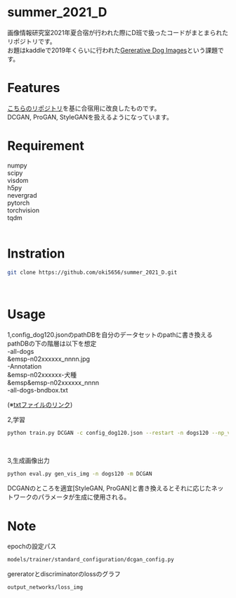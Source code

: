 # summer_2021_D
画像情報研究室2021年夏合宿が行われた際にD班で扱ったコードがまとまられたリポジトリです。  
お題はkaddleで2019年くらいに行われた[Gererative Dog Images](https://www.kaggle.com/c/generative-dog-images/data)という課題です。
 <br>

# Features
[こちらのリポジトリ](https://github.com/facebookresearch/pytorch_GAN_zoo)を基に合宿用に改良したものです。  
DCGAN, ProGAN, StyleGANを扱えるようになっています。   

# Requirement
numpy  
scipy  
visdom  
h5py  
nevergrad  
pytorch  
torchvision  
tqdm  
<br>

# Instration
```bash
git clone https://github.com/oki5656/summer_2021_D.git
```
 <br>

# Usage
1,config_dog120.jsonのpathDBを自分のデータセットのpathに書き換える  
pathDBの下の階層は以下を想定  
-all-dogs  
&emsp-n02xxxxxx_nnnn.jpg  
-Annotation  
&emsp-n02xxxxxx-犬種  
&emsp&emsp-n02xxxxxx_nnnn  
-all-dogs-bndbox.txt  

(※[txtファイルのリンク](https://drive.google.com/file/d/1Wp1OCAjiLlLpslsvwmvAFadm1IgT04p5/view))
<br>

2,学習
```bash
python train.py DCGAN -c config_dog120.json --restart -n dogs120 --np_vis
```
<br>

3,生成画像出力
```bash
python eval.py gen_vis_img -n dogs120 -m DCGAN
```
DCGANのところを適宜[StyleGAN, ProGAN]と書き換えるとそれに応じたネットワークのパラメータが生成に使用される。
 <br>

# Note
epochの設定パス<br>
```bash
models/trainer/standard_configuration/dcgan_config.py 
```
gereratorとdiscriminatorのlossのグラフ  
```bash
output_networks/loss_img
```
 

 
